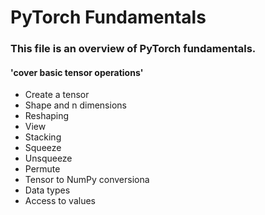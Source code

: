 # PyTorch Fundamentals
### This file is an overview of PyTorch fundamentals.
#### 'cover basic tensor operations'
- Create a tensor
- Shape and n dimensions
- Reshaping
- View
- Stacking
- Squeeze
- Unsqueeze
- Permute
- Tensor to NumPy conversiona
- Data types
- Access to values
